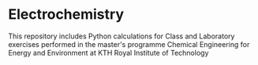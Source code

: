 # Electrochemistry

This repository includes Python calculations for Class and Laboratory exercises performed in the master's programme Chemical Engineering for Energy and Environment at KTH Royal Institute of Technology
